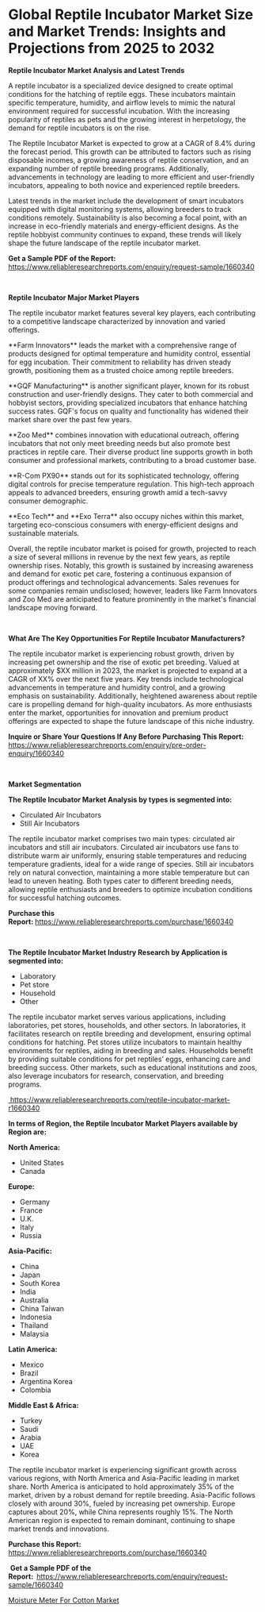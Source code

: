 <p><h1>Global Reptile Incubator Market Size and Market Trends: Insights and Projections from 2025 to 2032</h1></p><p><strong>Reptile Incubator Market Analysis and Latest Trends</strong></p>
<p><p>A reptile incubator is a specialized device designed to create optimal conditions for the hatching of reptile eggs. These incubators maintain specific temperature, humidity, and airflow levels to mimic the natural environment required for successful incubation. With the increasing popularity of reptiles as pets and the growing interest in herpetology, the demand for reptile incubators is on the rise.</p><p>The Reptile Incubator Market is expected to grow at a CAGR of 8.4% during the forecast period. This growth can be attributed to factors such as rising disposable incomes, a growing awareness of reptile conservation, and an expanding number of reptile breeding programs. Additionally, advancements in technology are leading to more efficient and user-friendly incubators, appealing to both novice and experienced reptile breeders.</p><p>Latest trends in the market include the development of smart incubators equipped with digital monitoring systems, allowing breeders to track conditions remotely. Sustainability is also becoming a focal point, with an increase in eco-friendly materials and energy-efficient designs. As the reptile hobbyist community continues to expand, these trends will likely shape the future landscape of the reptile incubator market.</p></p>
<p><strong>Get a Sample PDF of the Report:&nbsp;</strong> <a href="https://www.reliableresearchreports.com/enquiry/request-sample/1660340?utm_campaign=2205&utm_medium=2&utm_source=Github&utm_content=ia&utm_term=20022025&utm_id=reptile-incubator">https://www.reliableresearchreports.com/enquiry/request-sample/1660340</a></p>
<p>&nbsp;</p>
<p><strong>Reptile Incubator Major Market Players</strong></p>
<p><p>The reptile incubator market features several key players, each contributing to a competitive landscape characterized by innovation and varied offerings.</p><p>**Farm Innovators** leads the market with a comprehensive range of products designed for optimal temperature and humidity control, essential for egg incubation. Their commitment to reliability has driven steady growth, positioning them as a trusted choice among reptile breeders.</p><p>**GQF Manufacturing** is another significant player, known for its robust construction and user-friendly designs. They cater to both commercial and hobbyist sectors, providing specialized incubators that enhance hatching success rates. GQF's focus on quality and functionality has widened their market share over the past few years.</p><p>**Zoo Med** combines innovation with educational outreach, offering incubators that not only meet breeding needs but also promote best practices in reptile care. Their diverse product line supports growth in both consumer and professional markets, contributing to a broad customer base.</p><p>**R-Com PX90** stands out for its sophisticated technology, offering digital controls for precise temperature regulation. This high-tech approach appeals to advanced breeders, ensuring growth amid a tech-savvy consumer demographic. </p><p>**Eco Tech** and **Exo Terra** also occupy niches within this market, targeting eco-conscious consumers with energy-efficient designs and sustainable materials. </p><p>Overall, the reptile incubator market is poised for growth, projected to reach a size of several millions in revenue by the next few years, as reptile ownership rises. Notably, this growth is sustained by increasing awareness and demand for exotic pet care, fostering a continuous expansion of product offerings and technological advancements. Sales revenues for some companies remain undisclosed; however, leaders like Farm Innovators and Zoo Med are anticipated to feature prominently in the market's financial landscape moving forward.</p></p>
<p>&nbsp;</p>
<p><strong>What Are The Key Opportunities For Reptile Incubator Manufacturers?</strong></p>
<p><p>The reptile incubator market is experiencing robust growth, driven by increasing pet ownership and the rise of exotic pet breeding. Valued at approximately $XX million in 2023, the market is projected to expand at a CAGR of XX% over the next five years. Key trends include technological advancements in temperature and humidity control, and a growing emphasis on sustainability. Additionally, heightened awareness about reptile care is propelling demand for high-quality incubators. As more enthusiasts enter the market, opportunities for innovation and premium product offerings are expected to shape the future landscape of this niche industry.</p></p>
<p><strong>Inquire or Share Your Questions If Any Before Purchasing This Report:</strong> <a href="https://www.reliableresearchreports.com/enquiry/pre-order-enquiry/1660340?utm_campaign=2205&utm_medium=2&utm_source=Github&utm_content=ia&utm_term=20022025&utm_id=reptile-incubator">https://www.reliableresearchreports.com/enquiry/pre-order-enquiry/1660340</a></p>
<p>&nbsp;</p>
<p><strong>Market Segmentation</strong></p>
<p><strong>The Reptile Incubator Market Analysis by types is segmented into:</strong></p>
<p><ul><li>Circulated Air Incubators</li><li>Still Air Incubators</li></ul></p>
<p><p>The reptile incubator market comprises two main types: circulated air incubators and still air incubators. Circulated air incubators use fans to distribute warm air uniformly, ensuring stable temperatures and reducing temperature gradients, ideal for a wide range of species. Still air incubators rely on natural convection, maintaining a more stable temperature but can lead to uneven heating. Both types cater to different breeding needs, allowing reptile enthusiasts and breeders to optimize incubation conditions for successful hatching outcomes.</p></p>
<p><strong>Purchase this Report:&nbsp;</strong><a href="https://www.reliableresearchreports.com/purchase/1660340?utm_campaign=2205&utm_medium=2&utm_source=Github&utm_content=ia&utm_term=20022025&utm_id=reptile-incubator">https://www.reliableresearchreports.com/purchase/1660340</a></p>
<p>&nbsp;</p>
<p><strong>The Reptile Incubator Market Industry Research by Application is segmented into:</strong></p>
<p><ul><li>Laboratory</li><li>Pet store</li><li>Household</li><li>Other</li></ul></p>
<p><p>The reptile incubator market serves various applications, including laboratories, pet stores, households, and other sectors. In laboratories, it facilitates research on reptile breeding and development, ensuring optimal conditions for hatching. Pet stores utilize incubators to maintain healthy environments for reptiles, aiding in breeding and sales. Households benefit by providing suitable conditions for pet reptiles’ eggs, enhancing care and breeding success. Other markets, such as educational institutions and zoos, also leverage incubators for research, conservation, and breeding programs.</p></p>
<p><a href="https://www.reliableresearchreports.com/reptile-incubator-market-r1660340?utm_campaign=2205&utm_medium=2&utm_source=Github&utm_content=ia&utm_term=20022025&utm_id=reptile-incubator">&nbsp;https://www.reliableresearchreports.com/reptile-incubator-market-r1660340</a></p>
<p><strong>In terms of Region, the Reptile Incubator Market Players available by Region are:</strong></p>
<p>
    <p> <strong> North America: </strong>
        <ul>
            <li>United States</li>
            <li>Canada</li>
        </ul>
        </p> 
    <p> <strong> Europe: </strong>
        <ul>
            <li>Germany</li>
            <li>France</li>
            <li>U.K.</li>
            <li>Italy</li>
            <li>Russia</li>
        </ul>
        </p> 
    <p> <strong> Asia-Pacific: </strong>
        <ul>
            <li>China</li>
            <li>Japan</li>
            <li>South Korea</li>
            <li>India</li>
            <li>Australia</li>
            <li>China Taiwan</li>
            <li>Indonesia</li>
            <li>Thailand</li>
            <li>Malaysia</li>
        </ul>
        </p> 
    <p> <strong> Latin America: </strong>
        <ul>
            <li>Mexico</li>
            <li>Brazil</li>
            <li>Argentina Korea</li>
            <li>Colombia</li>
        </ul>
        </p> 
    <p> <strong> Middle East & Africa: </strong>
        <ul>
            <li>Turkey</li>
            <li>Saudi</li>
            <li>Arabia</li>
            <li>UAE</li>
            <li>Korea</li>
        </ul>
    </p>
    </p>
<p><p>The reptile incubator market is experiencing significant growth across various regions, with North America and Asia-Pacific leading in market share. North America is anticipated to hold approximately 35% of the market, driven by a robust demand for reptile breeding. Asia-Pacific follows closely with around 30%, fueled by increasing pet ownership. Europe captures about 20%, while China represents roughly 15%. The North American region is expected to remain dominant, continuing to shape market trends and innovations.</p></p>
<p><strong>Purchase this Report: </strong><a href="https://www.reliableresearchreports.com/purchase/1660340?utm_campaign=2205&utm_medium=2&utm_source=Github&utm_content=ia&utm_term=20022025&utm_id=reptile-incubator">https://www.reliableresearchreports.com/purchase/1660340</a></p>
<p>&nbsp;<strong>Get a Sample PDF of the Report:&nbsp;&nbsp;</strong><a href="https://www.reliableresearchreports.com/enquiry/request-sample/1660340?utm_campaign=2205&utm_medium=2&utm_source=Github&utm_content=ia&utm_term=20022025&utm_id=reptile-incubator">https://www.reliableresearchreports.com/enquiry/request-sample/1660340</a></p>
<p><strong></strong></p>
<p><p><a href="https://github.com/SanjidaKhan901/Market-Research-Report-List-1/blob/main/moisture-meter-for-cotton-market.md?utm_campaign=2205&utm_medium=2&utm_source=Github&utm_content=ia&utm_term=20022025&utm_id=reptile-incubator">Moisture Meter For Cotton Market</a></p></p>